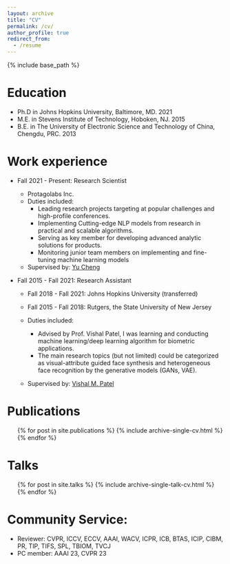 ```yaml
---
layout: archive
title: "CV"
permalink: /cv/
author_profile: true
redirect_from:
  - /resume
---
```


{% include base_path %}

Education
======
* Ph.D in Johns Hopkins University, Baltimore, MD. 2021
* M.E. in Stevens Institute of Technology, Hoboken, NJ. 2015
* B.E. in The University of Electronic Science and Technology of China, Chengdu, PRC. 2013

Work experience
======
* Fall 2021 - Present: Research Scientist
  * Protagolabs Inc.
  * Duties included: 
    * Leading research projects targeting at popular challenges and high-profile conferences.
    * Implementing Cutting-edge NLP models from research in practical and scalable algorithms.
    * Serving as key member for developing advanced analytic solutions for products.
    * Monitoring junior team members on implementing and fine-tuning machine learning models
  * Supervised by: [Yu Cheng](https://www.linkedin.com/in/chengyu05/)

* Fall 2015 - Fall 2021: Research Assistant
  * Fall 2018 - Fall 2021: Johns Hopkins University (transferred)
  * Fall 2015 - Fall 2018: Rutgers, the State University of New Jersey
  * Duties included: 
    * Advised by Prof. Vishal Patel, I was learning and conducting machine learning/deep learning algorithm for biometric applications.
    * The main research topics (but not limited) could be categorized as visual-attribute guided face synthesis and heterogeneous face recognition by the generative models (GANs, VAE).

  * Supervised by: [Vishal M. Patel](https://engineering.jhu.edu/vpatel36/vishal-patel/)


Publications
======
  <ul>{% for post in site.publications %}
    {% include archive-single-cv.html %}
  {% endfor %}</ul>
  
Talks
======
  <ul>{% for post in site.talks %}
    {% include archive-single-talk-cv.html %}
  {% endfor %}</ul>
  
<!-- Teaching
======
  <ul>{% for post in site.teaching %}
    {% include archive-single-cv.html %}
  {% endfor %}</ul> -->
  
Community Service:
======
* Reviewer: CVPR, ICCV, ECCV, AAAI, WACV, ICPR, ICB, BTAS, ICIP, CIBM, PR, TIP, TIFS, SPL, TBIOM, TVCJ
* PC member: AAAI 23, CVPR 23 